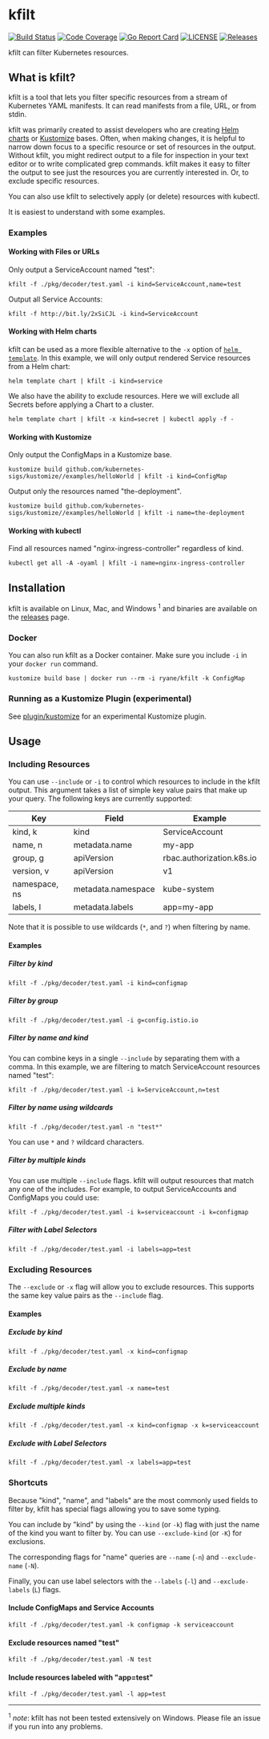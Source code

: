 # kfilt

[![Build Status](https://travis-ci.org/ryane/kfilt.svg?branch=master)](https://travis-ci.org/ryane/kfilt)
[![Code Coverage](https://codecov.io/gh/ryane/kfilt/branch/master/graph/badge.svg)](https://codecov.io/gh/ryane/kfilt)
[![Go Report Card](https://goreportcard.com/badge/ryane/kfilt)](https://goreportcard.com/report/ryane/kfilt)
[![LICENSE](https://img.shields.io/github/license/ryane/kfilt.svg)](https://github.com/ryane/kfilt/blob/master/LICENSE)
[![Releases](https://img.shields.io/github/release-pre/ryane/kfilt.svg)](https://github.com/ryane/kfilt/releases)

kfilt can filter Kubernetes resources.

## What is kfilt?

kfilt is a tool that lets you filter specific resources from a stream of Kubernetes YAML manifests. It can read manifests from a file, URL, or from stdin.

kfilt was primarily created to assist developers who are creating [Helm charts](https://helm.sh/docs/developing_charts/) or [Kustomize](https://github.com/kubernetes-sigs/kustomize) bases. Often, when making changes, it is helpful to narrow down focus to a specific resource or set of resources in the output. Without kfilt, you might redirect output to a file for inspection in your text editor or to write complicated grep commands. kfilt makes it easy to filter the output to see just the resources you are currently interested in. Or, to exclude specific resources.

You can also use kfilt to selectively apply (or delete) resources with kubectl.

It is easiest to understand with some examples.

### Examples

#### Working with Files or URLs

Only output a ServiceAccount named "test":

```
kfilt -f ./pkg/decoder/test.yaml -i kind=ServiceAccount,name=test
```

Output all Service Accounts:

```
kfilt -f http://bit.ly/2xSiCJL -i kind=ServiceAccount
```

#### Working with Helm charts

kfilt can be used as a more flexible alternative to the `-x` option of [`helm template`](https://helm.sh/docs/helm/#helm-template). In this example, we will only output rendered Service resources from a Helm chart:

```
helm template chart | kfilt -i kind=service
```

We also have the ability to exclude resources. Here we will exclude all Secrets before applying a Chart to a cluster.

```
helm template chart | kfilt -x kind=secret | kubectl apply -f -
```

#### Working with Kustomize

Only output the ConfigMaps in a Kustomize base.

```
kustomize build github.com/kubernetes-sigs/kustomize//examples/helloWorld | kfilt -i kind=ConfigMap
```

Output only the resources named "the-deployment".

```
kustomize build github.com/kubernetes-sigs/kustomize//examples/helloWorld | kfilt -i name=the-deployment
```

#### Working with kubectl

Find all resources named "nginx-ingress-controller" regardless of kind.

```
kubectl get all -A -oyaml | kfilt -i name=nginx-ingress-controller
```

## Installation

kfilt is available on Linux, Mac, and Windows <sup>1</sup> and binaries are available on the [releases](https://github.com/ryane/kfilt/releases) page.

### Docker

You can also run kfilt as a Docker container. Make sure you include `-i` in your `docker run` command.

```
kustomize build base | docker run --rm -i ryane/kfilt -k ConfigMap
```

### Running as a Kustomize Plugin (experimental)

See [plugin/kustomize](./plugin/kustomize) for an experimental Kustomize plugin.

## Usage

### Including Resources

You can use `--include` or `-i` to control which resources to include in the kfilt output. This argument takes a list of simple key value pairs that make up your query. The following keys are currently supported:

| Key           | Field              | Example                   |
|---------------|--------------------|---------------------------|
| kind, k       | kind               | ServiceAccount            |
| name, n       | metadata.name      | my-app                    |
| group, g      | apiVersion         | rbac.authorization.k8s.io |
| version, v    | apiVersion         | v1                        |
| namespace, ns | metadata.namespace | kube-system               |
| labels, l     | metadata.labels    | app=my-app                |

Note that it is possible to use wildcards (`*`, and `?`) when filtering by name.

#### Examples

##### Filter by kind

```
kfilt -f ./pkg/decoder/test.yaml -i kind=configmap
```

##### Filter by group

```
kfilt -f ./pkg/decoder/test.yaml -i g=config.istio.io
```

##### Filter by name and kind

You can combine keys in a single `--include` by separating them with a comma. In this example, we are filtering to match ServiceAccount resources named "test":

```
kfilt -f ./pkg/decoder/test.yaml -i k=ServiceAccount,n=test
```

##### Filter by name using wildcards

```
kfilt -f ./pkg/decoder/test.yaml -n "test*"
```

You can use `*` and `?` wildcard characters.

##### Filter by multiple kinds

You can use multiple `--include` flags. kfilt will output resources that match any one of the includes. For example, to output ServiceAccounts and ConfigMaps you could use:

```
kfilt -f ./pkg/decoder/test.yaml -i k=serviceaccount -i k=configmap
```

##### Filter with Label Selectors

```
kfilt -f ./pkg/decoder/test.yaml -i labels=app=test
```

### Excluding Resources

The `--exclude` or `-x` flag will allow you to exclude resources. This supports the same key value pairs as the `--include` flag.

#### Examples

##### Exclude by kind

```
kfilt -f ./pkg/decoder/test.yaml -x kind=configmap
```

##### Exclude by name

```
kfilt -f ./pkg/decoder/test.yaml -x name=test
```

##### Exclude multiple kinds

```
kfilt -f ./pkg/decoder/test.yaml -x kind=configmap -x k=serviceaccount
```

##### Exclude with Label Selectors

```
kfilt -f ./pkg/decoder/test.yaml -x labels=app=test
```

### Shortcuts

Because "kind", "name", and "labels" are the most commonly used fields to filter by, kfilt has special flags allowing you to save some typing.

You can include by "kind" by using the `--kind` (or `-k`) flag with just the name of the kind you want to filter by. You can use `--exclude-kind` (or `-K`) for exclusions.

The corresponding flags for "name" queries are `--name` (`-n`) and `--exclude-name` (`-N`).

Finally, you can use label selectors with the `--labels` (`-l`) and `--exclude-labels` (`L`) flags.

#### Include ConfigMaps and Service Accounts

```
kfilt -f ./pkg/decoder/test.yaml -k configmap -k serviceaccount
```

#### Exclude resources named "test"

```
kfilt -f ./pkg/decoder/test.yaml -N test
```

#### Include resources labeled with "app=test"

```
kfilt -f ./pkg/decoder/test.yaml -l app=test
```

---

<sup>1</sup> *note*: kfilt has not been tested extensively on Windows. Please file an issue if you run into any problems.
